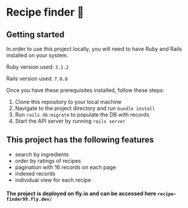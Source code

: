 # Recipe finder :bento:

## Getting started

In order to use this project locally, you will need to have Ruby and Rails installed on your system.

Ruby version used: `3.1.2`

Rails version used: `7.0.8`

Once you have these prerequisites installed, follow these steps:
1. Clone this repository to your local machine
2. Navigate to the project directory and run `bundle install`
3. Run `rails db:migrate` to populate the DB with records
4. Start the API server by running `rails server`

## This project has the following features

 - search by ingredients
 - order by ratings of recipes
 - pagination with 16 records on each page
 - indexed records
 - individual view for each recipe

#### The project is deployed on **fly.io** and can be accessed here `recipe-finder99.fly.dev/`
